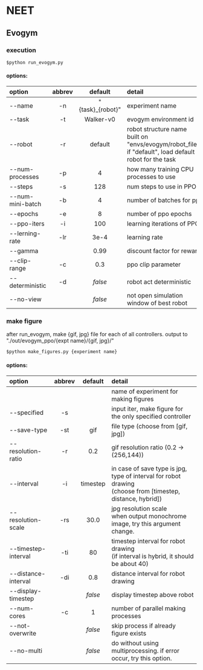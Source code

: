 # NEET


## Evogym
### execution
```
$python run_evogym.py
```
#### options:
| option          | abbrev  | default         | detail  |
| :---            | :---:   | :---:           | :---    |
| --name          | -n      | "{task}_{robot}"| experiment name |
| --task          | -t      | Walker-v0       | evogym environment id |
| --robot         | -r      | default         | robot structure name <br> built on "envs/evogym/robot_files/" <br> if "default", load default robot for the task |
| --num-processes | -p      | 4               | how many training CPU processes to use |
| --steps         | -s      | 128             | num steps to use in PPO |
| --num-mini-batch| -b      | 4               | number of batches for ppo |
| --epochs        | -e      | 8               | number of ppo epochs |
| --ppo-iters     | -i      | 100             | learning iterations of PPO |
| --lerning-rate  | -lr     | 3e-4            | learning rate |
| --gamma         |         | 0.99            | discount factor for rewards |
| --clip-range    | -c      | 0.3             | ppo clip parameter |
| --deterministic | -d      | *false*         | robot act deterministic |
| --no-view       |         | *false*         | not open simulation window of best robot |


### make figure
after run_evogym, make {gif, jpg} file for each of all controllers.
output to "./out/evogym_ppo/{expt name}/{gif, jpg}/"
```
$python make_figures.py {experiment name}
```
#### options:
| option              | abbrev  | default | detail  |
| :---                | :---:   | :---:   | :---    |
|                     |         |         | name of experiment for making figures |
| --specified         | -s      |         | input iter, make figure for the only specified controller |
| --save-type         | -st     | gif     | file type (choose from [gif, jpg])
| --resolution-ratio  | -r      | 0.2     | gif resolution ratio (0.2 -> (256,144)) |
| --interval          | -i      | timestep| in case of save type is jpg, type of interval for robot drawing <br>(choose from [timestep, distance, hybrid]) |
| --resolution-scale  | -rs     | 30.0    | jpg resolution scale <br> when output monochrome image, try this argument change. |
| --timestep-interval | -ti     | 80      | timestep interval for robot drawing <br>(if interval is hybrid, it should be about 40) |
| --distance-interval | -di     | 0.8     | distance interval for robot drawing |
| --display-timestep  |         | *false* | display timestep above robot |
| --num-cores         | -c      | 1       | number of parallel making processes |
| --not-overwrite     |         | *false* | skip process if already figure exists |
| --no-multi          |         | *false* | do without using multiprocessing. if error occur, try this option. |
